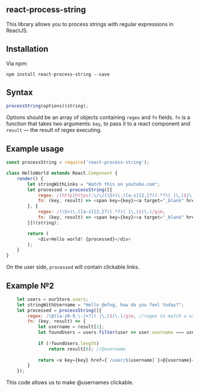 react-process-string
-----
This library allows you to process strings with regular expressions in ReactJS.

Installation
---
Via npm:
```
npm install react-process-string --save
```

Syntax
---
```javascript
processString(options)(string);
```

Options should be an array of objects containing `regex` and `fn` fields.
`fn` is a function that takes two arguments: `key`, to pass it to a react component and `result` — the result of regex executing.

Example usage
---
```javascript
const processString = require('react-process-string');

class HelloWorld extends React.Component {
    render() {
        let stringWithLinks = "Watch this on youtube.com";
        let processed = processString([{
            regex: /(http|https):\/\/(\S+)\.([a-z]{2,}?)(.*?)( |\,|$|\.)/gim,
            fn: (key, result) => <span key={key}><a target="_blank" href={`${result[1]}://${result[2]}.${result[3]}${result[4]}`}>{result[2]}.{result[3]}{result[4]}</a>{result[5]}</span>
        }, {
            regex: /(\S+)\.([a-z]{2,}?)(.*?)( |\,|$|\.)/gim,
            fn: (key, result) => <span key={key}><a target="_blank" href={`http://${result[1]}.${result[2]}${result[3]}`}>{result[1]}.{result[2]}{result[3]}</a>{result[4]}</span>
        }])(string);

        return (
            <div>Hello world! {processed}</div>
        );
    }
}
```
On the user side, `processed` will contain clickable links.

Example №2
---
```javascript
    let users = ourStore.users;
    let stringWithUsername = "Hello @efog, how do you feel today?";
    let processed = processString([{
        regex: /\@([a-z0-9_\-]+?)( |\,|$|\.)/gim, //regex to match a username
        fn: (key, result) => {
            let username = result[1];
            let foundUsers = users.filter(user => user.username === username);
            
            if (!foundUsers.length)
                return result[0]; //@username
            
            return <a key={key} href={`/user/${username}`}>@{username}</a>;
        }
    });
```
This code allows us to make @usernames clickable.
